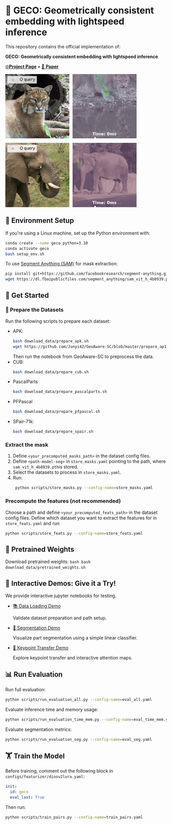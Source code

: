 # 🦎 GECO: Geometrically consistent embedding with lightspeed inference

This repository contains the official implementation of:

**GECO: Geometrically consistent embedding with lightspeed inference** 

[ 🌐**Project Page**](https://reginehartwig.github.io/publications/geco/) • [📄  **Paper**](TBA)
<div style="display: flex; align-items: center; gap: 10px;">
    <img src="assets/src_10_2_crop.png" alt=" " width="200">
    <img src="assets/trg_10_2_crop_blend.gif" alt=" " width="200">
</div>
</p>
<div style="display: flex; align-items: center; gap: 10px;">
<img src="assets/src_01_5_crop.png" alt=" " width="200">
<img src="assets/trg_01_5_crop_blend.gif" alt=" " width="200">
</p>
</div>


## 🔧 Environment Setup
If you're using a Linux machine, set up the Python environment with:
```bash
conda create --name geco python=3.10
conda activate geco
bash setup_env.sh
```
To use [Segment Anything (SAM)](https://github.com/facebookresearch/segment-anything) for mask extraction:

```bash
pip install git+https://github.com/facebookresearch/segment-anything.git
wget https://dl.fbaipublicfiles.com/segment_anything/sam_vit_h_4b8939.pth

```

## 🚀 Get Started

### 📁  Prepare the Datasets

Run the following scripts to prepare each dataset:
* APK:
    ```bash
    bash download_data/prepare_apk.sh
    wget https://github.com/Junyi42/GeoAware-SC/blob/master/prepare_ap10k.ipynb
    ```
    Then run the notebook from GeoAware-SC to preprocess the data.
* CUB:
    ```bash
    bash download_data/prepare_cub.sh
    ```
* PascalParts
    ```bash
    bash download_data/prepare_pascalparts.sh
    ```
* PFPascal
    ```bash
    bash download_data/prepare_pfpascal.sh
    ```
* SPair-71k:
    ```bash
    bash download_data/prepare_spair.sh
    ```

### Extract the mask
1. Define `<your_precomputed_masks_path>` in the dataset config files.
2. Define `<path-model-seg>` in `store_masks.yaml` pointing to the path, where `sam_vit_h_4b8939.pth`is stored.
3. Select the datasets to process in `store_masks.yaml`.
4. Run:
   ```bash
    python scripts/store_masks.py --config-name=store_masks.yaml 
    ```

### Precompute the features (not recommended)
Choose a path and define `<your_precomputed_feats_path>` in the dataset config files.
Define which dataset you want to extract the features for in `store_feats.yaml` and run
```bash
python scripts/store_feats.py --config-name=store_feats.yaml 
```


## 🎯 Pretrained Weights
Download pretrained weights:
    ```bash
    bash download_data/pretrained_weights.sh
    ```


## 🧪 Interactive Demos: Give it a Try!

We provide interactive jupyter notebooks for testing.

* [📚 Data Loading Demo](demo_data_loading.ipynb)

    Validate dataset preparation and path setup.

* [🎨 Segmentation Demo](demo_segmenation_nearest_centroid.ipynb)

    Visualize part segmentation using a simple linear classifier.

* [📍 Keypoint Transfer Demo](demo_keypoint_transfer.ipynb)

    Explore keypoint transfer and interactive attention maps.


## 📊 Run Evaluation

Run full evaluation:
```bash
python scripts/run_evaluation_all.py --config-name=eval_all.yaml 
```
Evaluate inference time and memory usage:
```bash
python scripts/run_evaluation_time_mem.py --config-name=eval_time_mem.yaml 
```
Evaluate segmentation metrics:
```bash
python scripts/run_evaluation_seg.py --config-name=eval_seg.yaml 
```


## 🏋️ Train the Model
Before training, comment out the following block in `configs/featurizer/dinov2lora.yaml`:

```yaml
init:
  id: geco
  eval_last: True
```
Then run:
```bash
python scripts/train_pairs.py --config-name=train_pairs.yaml 
```